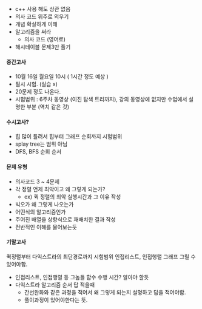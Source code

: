 - c++ 사용 해도 상관 없음 
- 의사 코드 위주로 외우기 
- 개념 확실하게 이해
- 알고리즘을 써라
	- 의사 코드 (영어로)
- 해시테이블 문제3만 풀기
#### 중간고사
- 10월 16일 월요일 10시 ( 1시간 정도 예상 )
- 필시 시험. (실습 x)
- 20문제 정도 나온다.
- 시험범위 : 6주차 동영상 (이진 탐색 트리까지), 강의 동영상에 없지만 수업에서 설명한 부분 (역치 같은 것)
#### 수시고사?
- 힙 많이 틀려서 힙부터 그래프 순회까지 시험범위
- splay tree는 범위 아님
- DFS, BFS 순회 순서
#### 문제 유형
- 의사코드 3 ~ 4문제
- 각 정렬 언제 최악이고 왜 그렇게 되는가?
	- ex) 퀵 정렬의 최악 실행시간과 그 이유 작성
- 빅오가 왜 그렇게 나오는가
- 어떤식의 알고리즘인가
- 주어진 배열을 상향식으로 재배치한 결과 작성
- 전반적인 이해를 물어보는듯
#### 기말고사

퀵정렬부터 다익스트라의 최단경로까지 시험범위
인접리스트, 인접행렬 그래프 그릴 수 있어야함.
- 인접리스트, 인접행렬 등 그놈들 함수 수행 시간? 알아야 할듯
- 다익스트라 알고리즘 순서 답 적을때
	- 간선완화와 같은 과정을 적어서 왜 그렇게 되는지 설명하고 답을 적어야함.
	- 풀이과정이 있어야한다는 뜻.